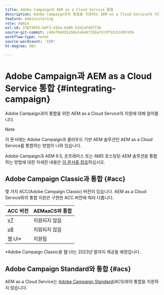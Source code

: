 ```yaml
---
title: Adobe Campaign과 AEM as a Cloud Service 통합
description: Adobe Campaign과의 통합을 지원하는 AEM as a Cloud Service의 지원에 대해 알아보십시오.
feature: Administering
role: Admin
exl-id: 23874955-bdf3-41be-8a06-53d2afdd7f2b
source-git-commit: c4daf04d5520da1e646f35ba72c9f53cb1d97d36
workflow-type: tm+mt
source-wordcount: '159'
ht-degree: 86%

---
```



# Adobe Campaign과 AEM as a Cloud Service 통합 {#integrating-campaign}

Adobe Campaign과의 통합을 위한 AEM as a Cloud Service의 지원에 대해 알아봅니다.

>[!NOTE]
>
>이 문서에는 Adobe Campaign과 클라우드 기반 AEM 솔루션인 AEM as a Cloud Service를 통합하는 방법이 나와 있습니다.
>
>Adobe Campaign과 AEM 6.5, 온프레미스 또는 AMS 호스팅된 AEM 솔루션을 통합하는 방법에 대한 자세한 내용은 [이 문서를 참조](https://experienceleague.adobe.com/docs/experience-manager-65/administering/integration/campaign.html)하십시오.

## Adobe Campaign Classic과 통합 {#acc}

몇 가지 ACC(Adobe Campaign Classic) 버전이 있습니다. AEM as a Cloud Service와의 통합 지원은 구현한 ACC 버전에 따라 다릅니다.

| ACC 버전 | AEMaaCS와 통합 |
|---|---|
| [v7](https://experienceleague.adobe.com/docs/campaign-classic.html) | 지원되지 않음 |
| [v8](https://experienceleague.adobe.com/docs/campaign-v8.html) | 지원되지 않음 |
| 웹 UI* | 지원됨 |

*Adobe Campaign Classic용 웹 UI는 2023년 말까지 제공될 예정입니다.

## Adobe Campaign Standard와 통합 {#acs}

AEM as a Cloud Service는 [Adobe Campaign Standard](https://experienceleague.adobe.com/docs/campaign-standard.html)(ACS)와의 통합을 지원하지 않습니다.
